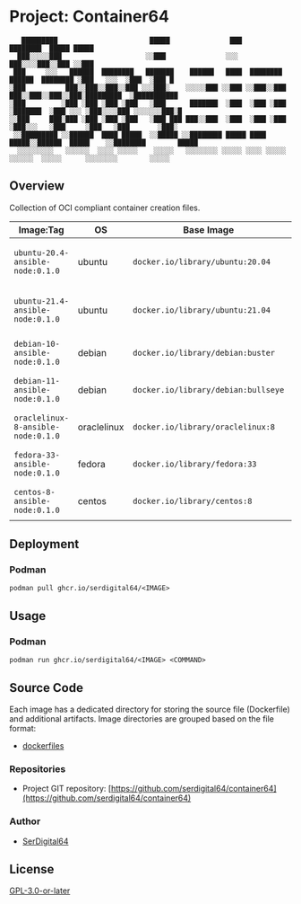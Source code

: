 # Project: Container64

```text
   █████████                       █████               ███                                 ████████  █████ █████
  ███░░░░░███                     ░░███               ░░░                                 ███░░░░███░░███ ░░███
 ███     ░░░   ██████  ████████   ███████    ██████   ████  ████████    ██████  ████████ ░███   ░░░  ░███  ░███ █
░███          ███░░███░░███░░███ ░░░███░    ░░░░░███ ░░███ ░░███░░███  ███░░███░░███░░███░█████████  ░███████████
░███         ░███ ░███ ░███ ░███   ░███      ███████  ░███  ░███ ░███ ░███████  ░███ ░░░ ░███░░░░███ ░░░░░░░███░█
░░███     ███░███ ░███ ░███ ░███   ░███ ███ ███░░███  ░███  ░███ ░███ ░███░░░   ░███     ░███   ░███       ░███░
 ░░█████████ ░░██████  ████ █████  ░░█████ ░░████████ █████ ████ █████░░██████  █████    ░░████████        █████
  ░░░░░░░░░   ░░░░░░  ░░░░ ░░░░░    ░░░░░   ░░░░░░░░ ░░░░░ ░░░░ ░░░░░  ░░░░░░  ░░░░░      ░░░░░░░░        ░░░░░
```

## Overview

Collection of OCI compliant container creation files.

| Image:Tag                          | OS          | Base Image                          | Packages               | Purpose              | Source File                                                                     |
| ---------------------------------- | ----------- | ----------------------------------- | ---------------------- | -------------------- | ------------------------------------------------------------------------------- |
| `ubuntu-20.4-ansible-node:0.1.0`   | ubuntu      | `docker.io/library/ubuntu:20.04`    | SystemD, Sudo, Python3 | Ansible node testing | [ubuntu-20.4-ansible-node](dockerfiles/ubuntu-20.4-ansible-node/Dockerfile)     |
| `ubuntu-21.4-ansible-node:0.1.0`   | ubuntu      | `docker.io/library/ubuntu:21.04`    | SystemD, Sudo, Python3 | Ansible node testing | [ubuntu-21.4-ansible-node](dockerfiles/ubuntu-21.4-ansible-node/Dockerfile)     |
| `debian-10-ansible-node:0.1.0`     | debian      | `docker.io/library/debian:buster`   | SystemD, Sudo, Python3 | Ansible node testing | [debian-10-ansible-node](dockerfiles/debian-10-ansible-node/Dockerfile)         |
| `debian-11-ansible-node:0.1.0`     | debian      | `docker.io/library/debian:bullseye` | SystemD, Sudo, Python3 | Ansible node testing | [debian-11-ansible-node](dockerfiles/debian-11-ansible-node/Dockerfile)         |
| `oraclelinux-8-ansible-node:0.1.0` | oraclelinux | `docker.io/library/oraclelinux:8`   | SystemD, Sudo, Python3 | Ansible node testing | [oraclelinux-8-ansible-node](dockerfiles/oraclelinux-8-ansible-node/Dockerfile) |
| `fedora-33-ansible-node:0.1.0`     | fedora      | `docker.io/library/fedora:33`       | SystemD, Sudo, Python3 | Ansible node testing | [fedora-33-ansible-node](dockerfiles/fedora-33-ansible-node/Dockerfile)         |
| `centos-8-ansible-node:0.1.0`      | centos      | `docker.io/library/centos:8`        | SystemD, Sudo, Python3 | Ansible node testing | [centos-8-ansible-node](dockerfiles/centos-8-ansible-node/Dockerfile)           |

## Deployment

### Podman

`podman pull ghcr.io/serdigital64/<IMAGE>`

## Usage

### Podman

`podman run ghcr.io/serdigital64/<IMAGE> <COMMAND>`

## Source Code

Each image has a dedicated directory for storing the source file (Dockerfile) and additional artifacts.
Image directories are grouped based on the file format:

- [dockerfiles](dockerfiles/)

### Repositories

- Project GIT repository: [https://github.com/serdigital64/container64](https://github.com/serdigital64/container64)

### Author

- [SerDigital64](https://github.com/serdigital64)

## License

[GPL-3.0-or-later](https://www.gnu.org/licenses/gpl-3.0.txt)
